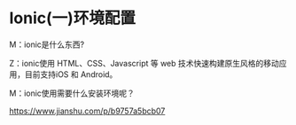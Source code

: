 # Ionic(一)环境配置











M：ionic是什么东西?

Z：ionic使用 HTML、CSS、Javascript 等 web 技术快速构建原生风格的移动应用，目前支持iOS 和 Android。

M：ionic使用需要什么安装环境呢？



https://www.jianshu.com/p/b9757a5bcb07































